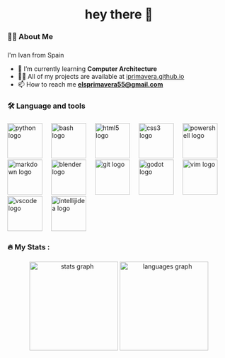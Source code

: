 <h1 align="center">hey there 👋</h1>

###

<h3 align="left">👨‍💻  About Me</h3>

###

I'm Ivan from Spain
- 🌱 I’m currently learning **Computer Architecture**
- 👨‍💻 All of my projects are available at [iprimavera.github.io](https://iprimavera.github.io)
- 📫 How to reach me **elsprimavera55@gmail.com**

###

<h3 align="left">🛠 Language and tools</h3>

###

<div align="left">
  <img src="https://skillicons.dev/icons?i=py" height="79" alt="python logo"  />
  <img width="12" />
  <img src="https://skillicons.dev/icons?i=bash" height="79" alt="bash logo"  />
  <img width="12" />
  <img src="https://skillicons.dev/icons?i=html" height="79" alt="html5 logo"  />
  <img width="12" />
  <img src="https://skillicons.dev/icons?i=css" height="79" alt="css3 logo"  />
  <img width="12" />
  <img src="https://skillicons.dev/icons?i=powershell" height="79" alt="powershell logo"  />
  <img width="12" />
  <img src="https://skillicons.dev/icons?i=md" height="79" alt="markdown logo"  />
  <img width="12" />
  <img src="https://skillicons.dev/icons?i=blender" height="79" alt="blender logo"  />
  <img width="12" />
  <img src="https://skillicons.dev/icons?i=git" height="79" alt="git logo"  />
  <img width="12" />
  <img src="https://skillicons.dev/icons?i=godot" height="79" alt="godot logo"  />
  <img width="12" />
  <img src="https://skillicons.dev/icons?i=vim" height="79" alt="vim logo"  />
  <img width="12" />
  <img src="https://skillicons.dev/icons?i=vscode" height="79" alt="vscode logo"  />
  <img width="12" />
  <img src="https://skillicons.dev/icons?i=idea" height="79" alt="intellijidea logo"  />
</div>

###

<h3 align="left">🔥   My Stats :</h3>

###

<div align="center">
  <img src="https://github-readme-stats.vercel.app/api?username=iprimavera&hide_title=false&hide_rank=true&show_icons=true&include_all_commits=true&count_private=true&disable_animations=false&theme=dracula&locale=en&hide_border=false&order=1" height="200" alt="stats graph"  />
  <img src="https://github-readme-stats.vercel.app/api/top-langs?username=iprimavera&locale=en&hide_title=false&layout=compact&card_width=320&langs_count=5&theme=dracula&hide_border=false&order=2" height="200" alt="languages graph"  />
</div>

###
